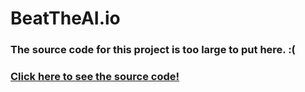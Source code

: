 # BeatTheAI.io
### The source code for this project is too large to put here. :(
### [Click here to see the source code!](https://github.com/raad1masum/BeatTheAI.io)
